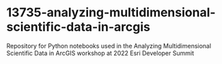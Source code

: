 # 13735-analyzing-multidimensional-scientific-data-in-arcgis
Repository for Python notebooks used in the Analyzing Multidimensional Scientific Data in ArcGIS workshop at 2022 Esri Developer Summit
